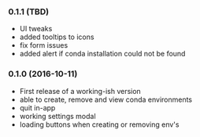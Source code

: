 ### 0.1.1 (TBD)
- UI tweaks  
- added tooltips to icons  
- fix form issues
- added alert if conda installation could not be found

### 0.1.0 (2016-10-11)
- First release of a working-ish version
- able to create, remove and view conda environments
- quit in-app
- working settings modal
- loading buttons when creating or removing env's

